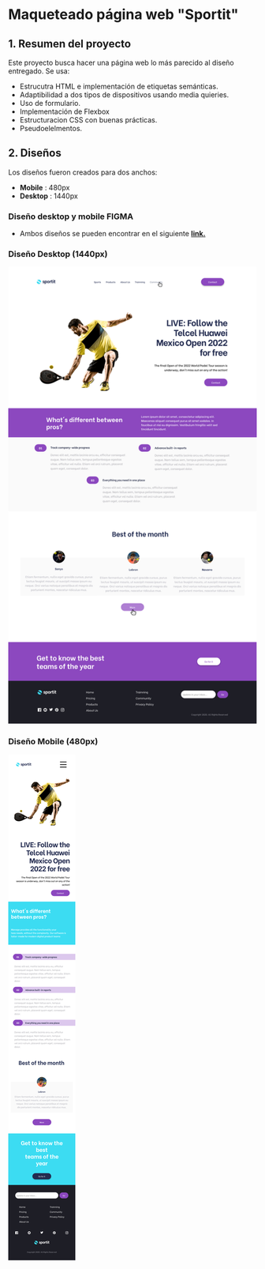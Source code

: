 # Maqueteado página web "Sportit"
## 1. Resumen del proyecto
Este proyecto busca hacer una página web lo más parecido al diseño entregado. 
Se usa:
- Estrucutra HTML e implementación de etiquetas semánticas.
- Adaptibilidad a dos tipos de dispositivos usando media quieries.
- Uso de formulario.
- Implementación de Flexbox
- Estructuracion CSS con buenas prácticas.
- Pseudoelelmentos.


## 2. Diseños 
Los diseños fueron creados para dos anchos:
- **Mobile** : 480px
- **Desktop** : 1440px
### Diseño desktop y mobile FIGMA
- Ambos diseños se pueden encontrar en el siguiente 
**[link.](https://www.figma.com/file/xWPKOVj3MRZshDsCtlDzMv/Dise%C3%B1o-SPORTIT?node-id=0%3A1&t=mmMiyyRWyzNg8yuf-1)**

### Diseño Desktop (1440px)

![Diseño 1440px](Desktop.jpg)

### Diseño Mobile (480px)

![Diseño 480px](Mobile.jpg)